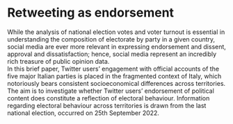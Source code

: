 # Retweeting as endorsement

While the analysis of national election votes and voter turnout is essential in understanding the composition of electorate by party in a given country, social media are ever more relevant in expressing endorsement and dissent, approval and dissatisfaction; hence, social media represent an incredibly rich treasure of public opinion data.\
In this brief paper, Twitter users’ engagement with official accounts of the five major Italian parties is placed in the fragmented context of Italy, which notoriously bears consistent socioeconomical differences across territories. The aim is to investigate whether Twitter users’ endorsement of political content does constitute a reflection of electoral behaviour. Information regarding electoral behaviour across territories is drawn from the last national election, occurred on 25th September 2022.

